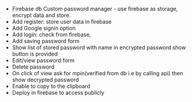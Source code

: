 * Firebase db Custom password manager - use firebase as storage, encrypt data and store.
* Add register: store user data in firebase
* Add Google signin option
* Add login: check from firebase,
* Add saving password form
* Show list of stored password with name in encrypted password show button is provided
* Edit/view password form
* Delete password
* On click of view ask for mpin(verified from db i.e by calling api) then show decrypted password
* Enable to copy to the clipboard
* Deploy in firebase to access publicly